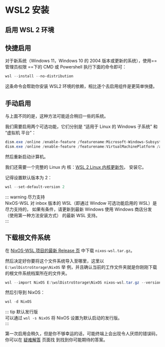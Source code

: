 # WSL2 安装

## 启用 WSL 2 环境

## 快捷启用

对于新系统（Windows 11，Windows 10 的 2004 版本或更新的系统），使用==管理员权限
==下的 CMD 或 Powershell 执行下面的命令即可：

```powershell
wsl --install --no-distribution
```

这条命令会帮助你安装 WSL2 环境的依赖，相比逐个去启用组件是更简单快捷。

## 手动启用

与上面不同的是，这种方法可能适合稍旧一些的系统。

我们需要启用两个可选功能，它们分别是 “适用于 Linux 的 Windows 子系统” 和 “虚拟机
平台”：

```powershell
dism.exe /online /enable-feature /featurename:Microsoft-Windows-Subsystem-Linux /all /norestart
dism.exe /online /enable-feature /featurename:VirtualMachinePlatform /all /norestart
```

然后重新启动计算机。

我们还需要一个完整的 Linux 内
核：[WSL 2 Linux 内核更新包](https://wslstorestorage.blob.core.windows.net/wslblob/wsl_update_x64.msi)，
安装它。

记得设置默认版本为 2：

```powershell
wsl --set-default-version 2
```

::: warning 尽力支持  
NixOS-WSL 对 inbox 版本的 WSL（即通过 Window 可选功能启用的 WSL）是尽力支持的，
如果有条件，请更新到最新 Windows 使用 Windows 商店分发（使用第一种方法安装方式）
的最新 WSL 支持。  
:::

## 下载根文件系统

在
[NixOS-WSL 项目的最新 Release 页](https://github.com/nix-community/NixOS-WSL/releases)
中下载 `nixos-wsl.tar.gz`。

然后决定好你要将这个文件系统导入至哪里，这里以 `E:\wslDistroStorage\NixOS` 举
例，并且确认当前的工作文件夹就是你刚刚下载的根文件系统档案所在的文件夹。

```powershell
wsl --import NixOS E:\wslDistroStorage\NixOS nixos-wsl.tar.gz --version 2
```

然后引导到 NixOS：

```powershell
wsl -d NixOS
```

::: tip 默认发行版  
可以通过 `wsl -s NixOS` 将 NixOS 设置为默认启动的发行版。  
:::

第一次启用会稍久，但是你不够幸运的话，可能终端上会出现令人厌烦的错误码，你可以在
[疑难解答](https://learn.microsoft.com/zh-cn/windows/wsl/troubleshooting) 页面找
到找到你可能期待的答案。
